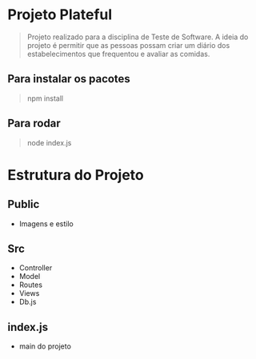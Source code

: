 # Projeto Plateful

> Projeto realizado para a disciplina de Teste de Software.
> A ideia do projeto é permitir que as pessoas possam criar um diário dos estabelecimentos que frequentou e avaliar as comidas.

## Para instalar os pacotes

> npm install

## Para rodar
> node index.js
# Estrutura do Projeto
## Public
*   Imagens e estilo
## Src
* Controller
* Model
* Routes
* Views
* Db.js
## index.js
* main do projeto